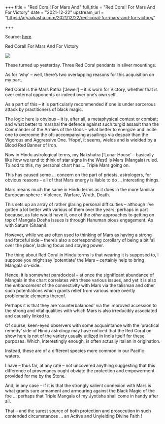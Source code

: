 +++
title = "Red Coral! For Mars And"
full_title = "Red Coral! For Mars And For Victory"
date = "2021-12-22"
upstream_url = "https://aryaakasha.com/2021/12/22/red-coral-for-mars-and-for-victory/"

+++

Source: [here](https://aryaakasha.com/2021/12/22/red-coral-for-mars-and-for-victory/).

Red Coral! For Mars And For Victory

![](https://aryaakasha.files.wordpress.com/2021/12/269768320_10165870571195574_3395674331240942886_n.jpg?w=1024)



These turned up yesterday. Three Red Coral pendants in silver mountings.

As for ‘why’ – well, there’s two overlapping reasons for this acquisition on my part.

Red Coral is the Mars Ratna \[‘Jewel’\] – it is worn for Victory, whether that is over external opponents or indeed over one’s own self.

As a part of this – it is particularly recommended if one is under sorcerous attack by practitioners of black magic.

The logic here is obvious – it is, after all, a metaphysical contest or combat; and what better to marshal the defence against such turgid assault than the Commander of the Armies of the Gods – what better to energize and incite one to overcome the oft-accompanying assailings via despair than the Vigorous and Aggressive One. ‘Hope’, it seems, wields and is wielded by a Blood Red Banner of Iron.

Now in Hindu astrological terms, my Nakshatra \[‘Lunar House’ – basically like how we tend to think of star signs in the West\] is Mars (Mangala) ruled. To add to this, my personal chart has … Triple Mars going on.

This has caused some … concern on the part of priests, astrologers, for obvious reasons – all of that Mars energy is liable to do … interesting things.

Mars means much the same in Hindu terms as it does in the more familiar European sphere : Violence, Warfare, Wrath, Death.

This sets up an array of rather glaring personal difficulties – although I’ve gotten a lot better with various of them over the years; perhaps in part because, as fate would have it, one of the *other* approaches to getting on top of Mangala Dosha issues is through Hanuman pious engagement. As with Saturn (Shaani).

However, while we are often used to thinking of Mars as having a strong and forceful side – there’s also a corresponding corollary of being a bit ‘all over the place’, lacking focus and staying power.

The thing about Red Coral in Hindu terms is that wearing it is supposed to, I suppose you might say ‘potentiate’ the Mars – certainly help to bring Mangala on-side.

Hence, it is somewhat paradoxical – at once the significant abundance of Mangala in the chart correlates with these various issues, and yet it is also the *enhancement* of the connectivity with Mars via the talisman and other such potentiations which grants relief from various more overtly problematic elements thereof.

Perhaps it is that they are ‘counterbalanced’ via the improved accession to the strong and vital qualities with which Mars is also irreducibly associated and causally linked to.

Of course, keen-eyed observers with some acquaintance with the ‘practical remedy’ side of Hindu astrology may have noticed that the Red Coral on show here is not of the variety usually utilized in India itself for these purposes. Which, interestingly enough, is often actually Italian in origination.

Instead, these are of a different species more common in our Pacific waters.

I have – thus far, at any rate – not uncovered anything suggesting that this difference of provenancy ought obviate the protection and empowerment provided for me by the Stone.

And, in any case – if it is that the strongly salient connexion with Mars is what grants sure armament and armouring against the Black Magic of the foe … perhaps that Triple Mangala of my Jyotisha shall come in handy after all.

That – and the surest source of both protection and prosecution in such contended circumstances … an Active and Unyielding Divine Faith !